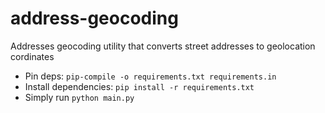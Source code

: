 # address-geocoding

Addresses geocoding utility that converts street addresses to geolocation cordinates

- Pin deps: `pip-compile -o requirements.txt requirements.in`
- Install dependencies: `pip install -r requirements.txt`
- Simply run `python main.py`
